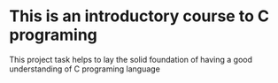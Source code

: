 # This is an introductory course to C programing
This project task helps to lay the solid foundation of having a good understanding of C programing language
